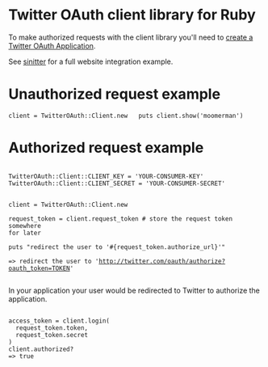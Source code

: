 Twitter OAuth client library for Ruby
=====================================

To make authorized requests with the client library you'll need to [create a Twitter OAuth Application](http://twitter.com/oauth_clients/new).

See [sinitter](http://github.com/moomerman/sinitter/tree/master) for a full website integration example.

Unauthorized request example
============================

`client = TwitterOAuth::Client.new  
puts client.show('moomerman')`

Authorized request example
==========================

<p><code>
TwitterOAuth::Client::CLIENT_KEY = 'YOUR-CONSUMER-KEY'  
TwitterOAuth::Client::CLIENT_SECRET = 'YOUR-CONSUMER-SECRET'  

client = TwitterOAuth::Client.new  
request_token = client.request_token # store the request token somewhere for later  
puts "redirect the user to '#{request_token.authorize_url}'"  
=> redirect the user to 'http://twitter.com/oauth/authorize?oauth_token=TOKEN'  
</code></p>

In your application your user would be redirected to Twitter to authorize the application.

<p><code>
access_token = client.login(
  request_token.token,
  request_token.secret
)
client.authorized?
=> true
</code></p>

